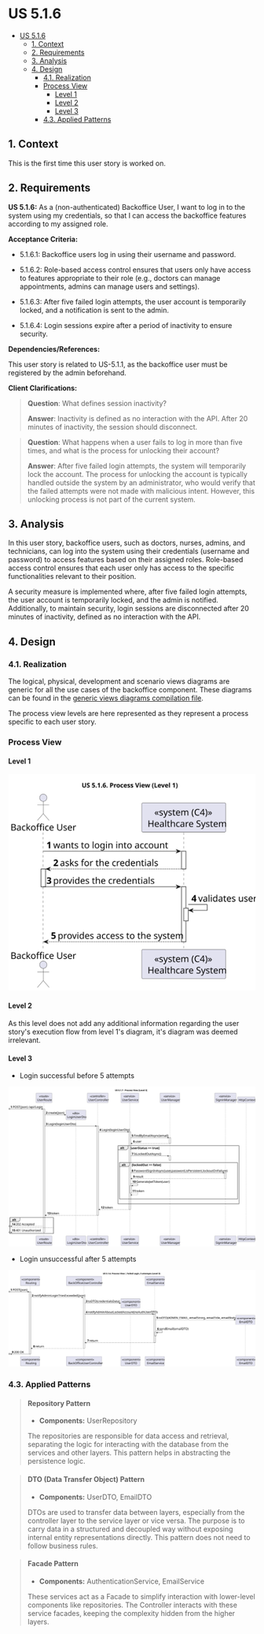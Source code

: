 # US 5.1.6

<!-- TOC -->
- [US 5.1.6](#us-516)
  - [1. Context](#1-context)
  - [2. Requirements](#2-requirements)
  - [3. Analysis](#3-analysis)
  - [4. Design](#4-design)
    - [4.1. Realization](#41-realization)
    - [Process View](#process-view)
      - [Level 1](#level-1)
      - [Level 2](#level-2)
      - [Level 3](#level-3)
    - [4.3. Applied Patterns](#43-applied-patterns)
<!-- TOC -->

## 1. Context

This is the first time this user story is worked on.

## 2. Requirements

**US 5.1.6:** As a (non-authenticated) Backoffice User, I want to log in to the system using my credentials, so that I 
can access the backoffice features according to my assigned role.

**Acceptance Criteria:**

- 5.1.6.1: Backoffice users log in using their username and password.

- 5.1.6.2: Role-based access control ensures that users only have access to features appropriate to their role (e.g., doctors can manage appointments, admins can manage users and settings).

- 5.1.6.3:  After five failed login attempts, the user account is temporarily locked, and a notification is
sent to the admin.

- 5.1.6.4:  Login sessions expire after a period of inactivity to ensure security.

**Dependencies/References:**

This user story is related to US-5.1.1, as the backoffice user must be registered by the admin beforehand.

**Client Clarifications:**

> **Question**: What defines session inactivity?
>
> **Answer**: Inactivity is defined as no interaction with the API. After 20 minutes of inactivity, the session should disconnect.


> **Question**: What happens when a user fails to log in more than five times, and what is the process for unlocking their account?
>
> **Answer**: After five failed login attempts, the system will temporarily lock the account. The process for unlocking 
> the account is typically handled outside the system by an administrator, who would verify that the failed attempts were
> not made with malicious intent. However, this unlocking process is not part of the current system.


## 3. Analysis

In this user story, backoffice users, such as doctors, nurses, admins, and technicians, can log into the system using their
credentials (username and password) to access features based on their assigned roles. Role-based access control ensures 
that each user only has access to the specific functionalities relevant to their position.

A security measure is implemented where, after five failed login attempts, the user account is temporarily locked, and the
admin is notified. Additionally, to maintain security, login sessions are disconnected after 20 minutes of inactivity, 
defined as no interaction with the API.

## 4. Design

### 4.1. Realization

The logical, physical, development and scenario views diagrams are generic for all the use cases of the backoffice component.
These diagrams can be found in the [generic views diagrams compilation file](../team-decisions/views/general-views.md).

The process view levels are here represented as they represent a process specific to each user story.

### Process View

#### Level 1

![us6-process-view-lvl1.svg](Process_View/Level-1/us6-process-view-lvl1.svg)

#### Level 2

As this level does not add any additional information regarding the user story's execution flow from level 1's diagram,
it's diagram was deemed irrelevant.

#### Level 3

* Login successful before 5 attempts

![us6-process-view-lvl3.svg](Process_View/Level-3/us6-process-view-lvl3.svg)


* Login unsuccessful after 5 attempts

![us6-failed-login-process-view-lvl3.svg](Process_View/Level-3/us6-failed-login-process-view-lvl3.svg)


### 4.3. Applied Patterns

> #### **Repository Pattern**
>
>* **Components:** UserRepository
>
> The repositories are responsible for data access and retrieval, separating the logic for interacting with the database
> from the services and other layers. This pattern helps in abstracting the persistence logic.


> #### **DTO (Data Transfer Object) Pattern**
>
>* **Components:** UserDTO, EmailDTO
>
> DTOs are used to transfer data between layers, especially from the controller layer to the service layer or vice versa.
> The purpose is to carry data in a structured and decoupled way without exposing internal entity representations directly.
> This pattern does not need to follow business rules.


> #### **Facade Pattern**
>
>* **Components:** AuthenticationService, EmailService
>
> These services act as a Facade to simplify interaction with lower-level components like repositories. The Controller
> interacts with these service facades, keeping the complexity hidden from the higher layers.
